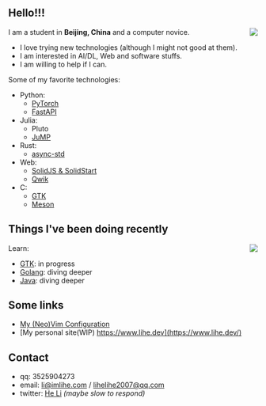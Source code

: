 ## Hello!!!
<!-- ### Stats -->
<a href="#"><img align="right" src="https://github-readme-stats.vercel.app/api?username=lihe07&count_private=true&show_icons=true&theme=radical"></img></a>

I am a student in **Beijing, China** and a computer novice.

- I love trying new technologies (although I might not good at them).
- I am interested in AI/DL, Web and software stuffs.
- I am willing to help if I can.

Some of my favorite technologies:

- Python:
  - [PyTorch](https://pytorch.org/)
  - [FastAPI](https://fastapi.tiangolo.com/)
- Julia:
  - Pluto
  - [JuMP](https://jump.dev/)
- Rust:
  - [async-std](https://async.rs/)
- Web:
  - [SolidJS & SolidStart](https://www.solidjs.com/)
  - [Qwik](https://qwik.builder.io/)
- C:
  - [GTK](https://www.gtk.org/)
  - [Meson](https://mesonbuild.com/)

## Things I've been doing recently

<a href="#"><img align="right" src="https://github-readme-stats.vercel.app/api/top-langs/?username=lihe07&theme=radical&layout=compact"></img></a>

Learn:

- [GTK](https://www.gtk.org/): in progress
- [Golang](https://go.dev/): diving deeper
- [Java](https://www.java.com/): diving deeper

## Some links

- [My (Neo)Vim Configuration](https://github.com/lihe07/lihe07/blob/main/init.vim)
- [My personal site(WIP) https://www.lihe.dev](https://www.lihe.dev/)

## Contact

- qq: 3525904273
- email:  li@imlihe.com / lihelihe2007@qq.com
- twitter: [He Li](https://twitter.com/HeLi07784212) *(maybe slow to respond)*
